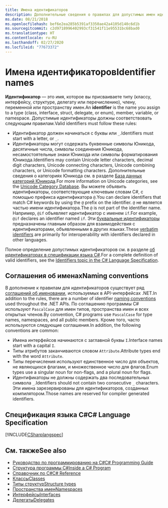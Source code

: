 ```yaml
---
title: Имена идентификаторов
description: Дополнительные сведения о правилах для допустимых имен идентификаторов в языке C#.
ms.date: 08/21/2018
ms.openlocfilehash: bef6e2ea285b5391af3350ae42a4105d140c6d1b
ms.sourcegitcommit: c2d9718996402993cf31541f11e95531bc68bad0
ms.translationtype: HT
ms.contentlocale: ru-RU
ms.lasthandoff: 02/27/2020
ms.locfileid: "77673372"
---
```

# <a name="identifier-names"></a><span data-ttu-id="e1b7f-103">Имена идентификаторов</span><span class="sxs-lookup"><span data-stu-id="e1b7f-103">Identifier names</span></span>

<span data-ttu-id="e1b7f-104">**Идентификатор** — это имя, которое вы присваиваете типу (классу, интерфейсу, структуре, делегату или перечислению), члену, переменной или пространству имен.</span><span class="sxs-lookup"><span data-stu-id="e1b7f-104">An **identifier** is the name you assign to a type (class, interface, struct, delegate, or enum), member, variable, or namespace.</span></span> <span data-ttu-id="e1b7f-105">Допустимые идентификаторы должны соответствовать следующим правилам.</span><span class="sxs-lookup"><span data-stu-id="e1b7f-105">Valid identifiers must follow these rules:</span></span>

- <span data-ttu-id="e1b7f-106">Идентификатор должен начинаться с буквы или `_`.</span><span class="sxs-lookup"><span data-stu-id="e1b7f-106">Identifiers must start with a letter, or `_`.</span></span>
- <span data-ttu-id="e1b7f-107">Идентификаторы могут содержать буквенные символы Юникода, десятичные числа, символы соединения Юникода, несамостоятельные знаки Юникода или символы форматирования Юникода.</span><span class="sxs-lookup"><span data-stu-id="e1b7f-107">Identifiers may contain Unicode letter characters, decimal digit characters, Unicode connecting characters, Unicode combining characters, or Unicode formatting characters.</span></span> <span data-ttu-id="e1b7f-108">Дополнительные сведения о категориях Юникода см. в разделе [База данных категорий Юникода](https://www.unicode.org/reports/tr44/).</span><span class="sxs-lookup"><span data-stu-id="e1b7f-108">For more information on Unicode categories, see the [Unicode Category Database](https://www.unicode.org/reports/tr44/).</span></span>
<span data-ttu-id="e1b7f-109">Вы можете объявить идентификаторы, соответствующие ключевым словам C#, с помощью префикса идентификатора `@`.</span><span class="sxs-lookup"><span data-stu-id="e1b7f-109">You can declare identifiers that match C# keywords by using the `@` prefix on the identifier.</span></span> <span data-ttu-id="e1b7f-110">`@` не является частью имени идентификатора.</span><span class="sxs-lookup"><span data-stu-id="e1b7f-110">The `@` is not part of the identifier name.</span></span> <span data-ttu-id="e1b7f-111">Например, `@if` объявляет идентификатор с именем `if`.</span><span class="sxs-lookup"><span data-stu-id="e1b7f-111">For example, `@if` declares an identifier named `if`.</span></span> <span data-ttu-id="e1b7f-112">Эти [буквальные идентификаторы](../../language-reference/tokens/verbatim.md) предназначены главным образом для взаимодействия с идентификаторами, объявленными в других языках.</span><span class="sxs-lookup"><span data-stu-id="e1b7f-112">These [verbatim identifiers](../../language-reference/tokens/verbatim.md) are primarily for interoperability with identifiers declared in other languages.</span></span>

<span data-ttu-id="e1b7f-113">Полное определение допустимых идентификаторов см. в разделе [об идентификаторах в спецификации языка C#](../../../../_csharplang/spec/lexical-structure.md#identifiers).</span><span class="sxs-lookup"><span data-stu-id="e1b7f-113">For a complete definition of valid identifiers, see the [Identifiers topic in the C# Language Specification](../../../../_csharplang/spec/lexical-structure.md#identifiers).</span></span>

## <a name="naming-conventions"></a><span data-ttu-id="e1b7f-114">Соглашения об именах</span><span class="sxs-lookup"><span data-stu-id="e1b7f-114">Naming conventions</span></span>

<span data-ttu-id="e1b7f-115">В дополнение к правилам для идентификаторов существует ряд [соглашений об именовании](../../../standard/design-guidelines/naming-guidelines.md), используемых в API-интерфейсах .NET.</span><span class="sxs-lookup"><span data-stu-id="e1b7f-115">In addition to the rules, there are a number of identifier [naming conventions](../../../standard/design-guidelines/naming-guidelines.md) used throughout the .NET APIs.</span></span> <span data-ttu-id="e1b7f-116">По соглашению программы C# используют `PascalCase` для имен типов, пространства имен и всех открытых членов.</span><span class="sxs-lookup"><span data-stu-id="e1b7f-116">By convention, C# programs use `PascalCase` for type names, namespaces, and all public members.</span></span> <span data-ttu-id="e1b7f-117">Кроме того, часто используются следующие соглашения.</span><span class="sxs-lookup"><span data-stu-id="e1b7f-117">In addition, the following conventions are common:</span></span>

- <span data-ttu-id="e1b7f-118">Имена интерфейсов начинаются с заглавной буквы `I`.</span><span class="sxs-lookup"><span data-stu-id="e1b7f-118">Interface names start with a capital `I`.</span></span>
- <span data-ttu-id="e1b7f-119">Типы атрибутов заканчиваются словом `Attribute`.</span><span class="sxs-lookup"><span data-stu-id="e1b7f-119">Attribute types end with the word `Attribute`.</span></span>
- <span data-ttu-id="e1b7f-120">Типы перечисления используют единственное число для объектов, не являющихся флагами, и множественное число для флагов.</span><span class="sxs-lookup"><span data-stu-id="e1b7f-120">Enum types use a singular noun for non-flags, and a plural noun for flags.</span></span>
- <span data-ttu-id="e1b7f-121">Идентификаторы не должны содержать два последовательных символа `_`.</span><span class="sxs-lookup"><span data-stu-id="e1b7f-121">Identifiers should not contain two consecutive `_` characters.</span></span> <span data-ttu-id="e1b7f-122">Эти имена зарезервированы для идентификаторов, созданных компилятором.</span><span class="sxs-lookup"><span data-stu-id="e1b7f-122">Those names are reserved for compiler generated identifiers.</span></span>

## <a name="c-language-specification"></a><span data-ttu-id="e1b7f-123">Спецификация языка C#</span><span class="sxs-lookup"><span data-stu-id="e1b7f-123">C# Language Specification</span></span>

[!INCLUDE[CSharplangspec](~/includes/csharplangspec-md.md)]  
  
## <a name="see-also"></a><span data-ttu-id="e1b7f-124">См. также</span><span class="sxs-lookup"><span data-stu-id="e1b7f-124">See also</span></span>

- [<span data-ttu-id="e1b7f-125">Руководство по программированию на C#</span><span class="sxs-lookup"><span data-stu-id="e1b7f-125">C# Programming Guide</span></span>](../index.md)
- [<span data-ttu-id="e1b7f-126">Структура программы C#</span><span class="sxs-lookup"><span data-stu-id="e1b7f-126">Inside a C# Program</span></span>](./index.md)
- [<span data-ttu-id="e1b7f-127">Справочник по C#</span><span class="sxs-lookup"><span data-stu-id="e1b7f-127">C# Reference</span></span>](../../language-reference/index.md)
- [<span data-ttu-id="e1b7f-128">Классы</span><span class="sxs-lookup"><span data-stu-id="e1b7f-128">Classes</span></span>](../classes-and-structs/classes.md)
- [<span data-ttu-id="e1b7f-129">Типы структур</span><span class="sxs-lookup"><span data-stu-id="e1b7f-129">Structure types</span></span>](../../language-reference/builtin-types/struct.md)
- [<span data-ttu-id="e1b7f-130">Пространства имен</span><span class="sxs-lookup"><span data-stu-id="e1b7f-130">Namespaces</span></span>](../namespaces/index.md)
- [<span data-ttu-id="e1b7f-131">Интерфейсы</span><span class="sxs-lookup"><span data-stu-id="e1b7f-131">Interfaces</span></span>](../interfaces/index.md)
- [<span data-ttu-id="e1b7f-132">Делегаты</span><span class="sxs-lookup"><span data-stu-id="e1b7f-132">Delegates</span></span>](../delegates/index.md)
